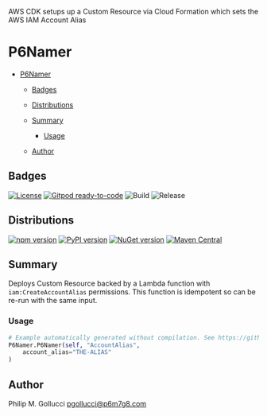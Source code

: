 AWS CDK setups up a Custom Resource via Cloud Formation which sets
the AWS IAM Account Alias

# P6Namer

* [P6Namer](#p6namer)

  * [Badges](#badges)
  * [Distributions](#distributions)
  * [Summary](#summary)

    * [Usage](#usage)
  * [Author](#author)

## Badges

[![License](https://img.shields.io/badge/License-Apache%202.0-yellowgreen.svg)](https://opensource.org/licenses/Apache-2.0)
[![Gitpod ready-to-code](https://img.shields.io/badge/Gitpod-ready--to--code-blue?logo=gitpod)](https://gitpod.io/#https://github.com/p6m7g8/p6-namer)
![Build](https://github.com/p6m7g8/p6-namer/workflows/Build/badge.svg)
![Release](https://github.com/p6m7g8/p6-namer/workflows/Release/badge.svg)

## Distributions

[![npm version](https://badge.fury.io/js/p6-namer.svg)](https://badge.fury.io/js/p6-namer)
[![PyPI version](https://badge.fury.io/py/p6-namer.svg)](https://badge.fury.io/py/p6-namer)
[![NuGet version](https://badge.fury.io/nu/p6-namer.svg)](https://badge.fury.io/nu/p6-namer)
[![Maven Central](https://maven-badges.herokuapp.com/maven-central/P6m7g8.P6Namer/P6Namer/badge.svg)](https://maven-badges.herokuapp.com/maven-central/P6m7g8.P6Namer/P6Namer)

## Summary

Deploys Custom Resource backed by a Lambda function with `iam:CreateAccountAlias` permissions.
This function is idempotent so can be re-run with the same input.

### Usage

```python
# Example automatically generated without compilation. See https://github.com/aws/jsii/issues/826
P6Namer.P6Namer(self, "AccountAlias",
    account_alias="THE-ALIAS"
)
```

## Author

Philip M. Gollucci [pgollucci@p6m7g8.com](mailto:pgollucci@p6m7g8.com)
